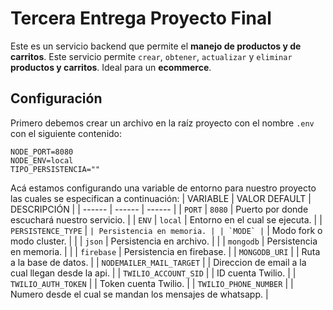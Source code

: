 # Tercera Entrega Proyecto Final
Este es un servicio backend que permite el **manejo de productos y de carritos**. Este servicio permite `crear`, `obtener`, `actualizar` y `eliminar` **productos y carritos**. Ideal para un **ecommerce**.

## Configuración
Primero debemos crear un archivo en la raíz proyecto con el nombre `.env` con el siguiente contenido:
```
NODE_PORT=8080
NODE_ENV=local
TIPO_PERSISTENCIA=""
```
Acá estamos configurando una variable de entorno para nuestro proyecto las cuales se especifican a continuación:
| VARIABLE | VALOR DEFAULT | DESCRIPCIÓN |
| ------ | ------ | ------ |
| `PORT` | `8080` | Puerto por donde escuchará nuestro servicio. |
| `ENV` | `local` | Entorno en el cual se ejecuta. |
| `PERSISTENCE_TYPE` | `` | Persistencia en memoria. |
| `MODE` | `` | Modo fork o modo cluster. |
|  | `json` | Persistencia en archivo. |
|  | `mongodb` | Persistencia en memoria. |
|  | `firebase` | Persistencia en firebase. |
| `MONGODB_URI` | | Ruta a la base de datos. |
| `NODEMAILER_MAIL_TARGET` | | Direccion de email a la cual llegan desde la api. |
| `TWILIO_ACCOUNT_SID` | | ID cuenta Twilio. |
| `TWILIO_AUTH_TOKEN` | | Token cuenta Twilio. |
| `TWILIO_PHONE_NUMBER` | | Numero desde el cual se mandan los mensajes de whatsapp. |

